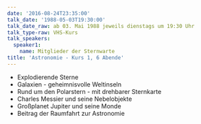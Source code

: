 ```yaml
---
date: '2016-08-24T23:35:00'
talk_date: '1988-05-03T19:30:00'
talk_date_raw: ab 03. Mai 1988 jeweils dienstags um 19:30 Uhr
talk_type-raw: VHS-Kurs
talk_speakers:
  speaker1:
    name: Mitglieder der Sternwarte
title: 'Astronomie - Kurs 1, 6 Abende'
---
```

- Explodierende Sterne
- Galaxien - geheimnisvolle Weltinseln
- Rund um den Polarstern - mit drehbarer Sternkarte
- Charles Messier und seine Nebelobjekte
- Großplanet Jupiter und seine Monde
- Beitrag der Raumfahrt zur Astronomie